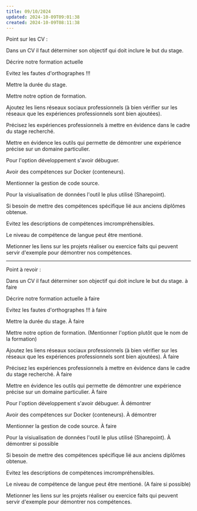 ```yaml
---
title: 09/10/2024
updated: 2024-10-09T09:01:38
created: 2024-10-09T08:11:38
---
```


Point sur les CV :  

Dans un CV il faut déterminer son objectif qui doit inclure le but du stage.

Décrire notre formation actuelle

Evitez les fautes d'orthographes !!!

Mettre la durée du stage.

Mettre notre option de formation.

Ajoutez les liens réseaux sociaux professionnels (à bien vérifier sur les réseaux que les expériences professionnels sont bien ajoutées).

Précisez les expériences professionnels à mettre en évidence dans le cadre du stage recherché.

Mettre en évidence les outils qui permette de démontrer une expérience précise sur un domaine particulier.

Pour l'option développement s'avoir débuguer.

Avoir des compétences sur Docker (conteneurs).

Mentionner la gestion de code source.

Pour la visiualisation de données l'outil le plus utilisé (Sharepoint).

Si besoin de mettre des compétences spécifique lié aux anciens diplômes obtenue.

Evitez les descriptions de compétences imcrompréhensibles.

Le niveau de compétence de langue peut être mentioné.

Metionner les liens sur les projets réaliser ou exercice faits qui peuvent servir d'exemple pour démontrer nos compétences.

-----------------------------------------------------------------------------------------------------------------------------------------------------------

Point à revoir :

Dans un CV il faut déterminer son objectif qui doit inclure le but du stage. à faire

Décrire notre formation actuelle à faire

Evitez les fautes d'orthographes !!! à faire

Mettre la durée du stage. À faire

Mettre notre option de formation. (Mentionner l'option plutôt que le nom de la formation)

Ajoutez les liens réseaux sociaux professionnels (à bien vérifier sur les réseaux que les expériences professionnels sont bien ajoutées). À faire

Précisez les expériences professionnels à mettre en évidence dans le cadre du stage recherché. À faire

Mettre en évidence les outils qui permette de démontrer une expérience précise sur un domaine particulier.
À faire

Pour l'option développement s'avoir débuguer. À démontrer

Avoir des compétences sur Docker (conteneurs). À démontrer

Mentionner la gestion de code source. À faire

Pour la visiualisation de données l'outil le plus utilisé (Sharepoint). À démontrer si possible

Si besoin de mettre des compétences spécifique lié aux anciens diplômes obtenue.

Evitez les descriptions de compétences imcrompréhensibles.

Le niveau de compétence de langue peut être mentioné. (A faire si possible)

Metionner les liens sur les projets réaliser ou exercice faits qui peuvent servir d'exemple pour démontrer nos compétences.

